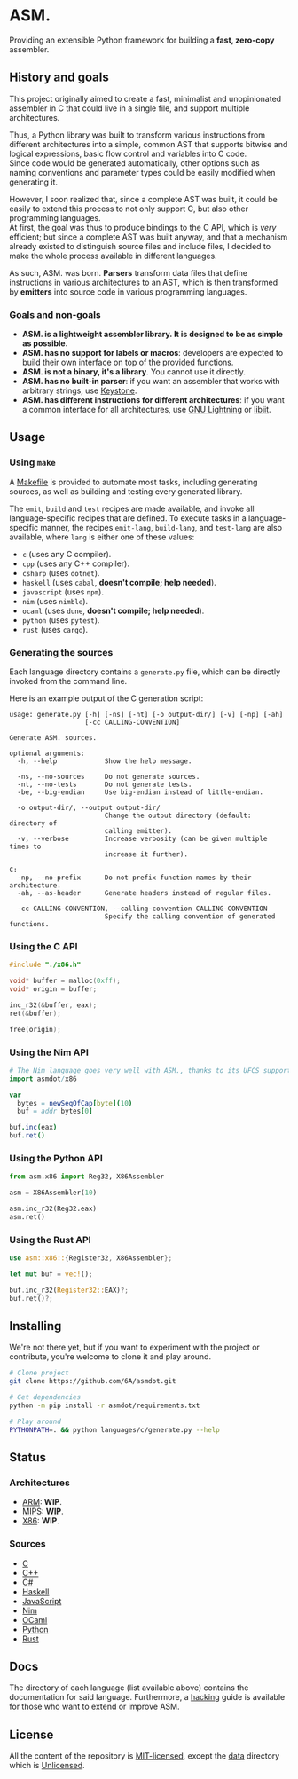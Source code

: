ASM.
====

Providing an extensible Python framework for building a **fast, zero-copy** assembler.


## History and goals

This project originally aimed to create a fast, minimalist and unopinionated assembler in C
that could live in a single file, and support multiple architectures.

Thus, a Python library was built to transform various instructions from different architectures
into a simple, common AST that supports bitwise and logical expressions, basic flow control
and variables into C code.  
Since code would be generated automatically, other options such as naming conventions and parameter
types could be easily modified when generating it.

However, I soon realized that, since a complete AST was built, it could be easily to extend this
process to not only support C, but also other programming languages.  
At first, the goal was thus to produce bindings to the C API, which is *very* efficient; but since a
complete AST was built anyway, and that a mechanism already existed to distinguish source files and
include files, I decided to make the whole process available in different languages.

As such, ASM. was born. **Parsers** transform data files that define instructions in various architectures
to an AST, which is then transformed by **emitters** into source code in various programming languages.

### Goals and non-goals
- **ASM. is a lightweight assembler library. It is designed to be as simple as possible.**
- **ASM. has no support for labels or macros**: developers are expected to build their own
  interface on top of the provided functions.
- **ASM. is not a binary, it's a library**. You cannot use it directly.
- **ASM. has no built-in parser**: if you want an assembler that works with arbitrary strings, use
  [Keystone](https://www.keystone-engine.org).
- **ASM. has different instructions for different architectures**: if you want a common
  interface for all architectures, use [GNU Lightning](https://www.gnu.org/software/lightning)
  or [libjit](https://www.gnu.org/software/libjit).


## Usage

### Using `make`
A [Makefile](./Makefile) is provided to automate most tasks, including generating sources,
as well as building and testing every generated library.

The `emit`, `build` and `test` recipes are made available, and invoke all language-specific
recipes that are defined. To execute tasks in a language-specific manner, the recipes
`emit-lang`, `build-lang`, and `test-lang` are also available, where `lang` is either one
of these values:
- `c` (uses any C compiler).
- `cpp` (uses any C++ compiler).
- `csharp` (uses `dotnet`).
- `haskell` (uses `cabal`, **doesn't compile; help needed**).
- `javascript` (uses `npm`).
- `nim` (uses `nimble`).
- `ocaml` (uses `dune`, **doesn't compile; help needed**).
- `python` (uses `pytest`).
- `rust` (uses `cargo`).

### Generating the sources
Each language directory contains a `generate.py` file, which can be directly invoked
from the command line.

Here is an example output of the C generation script:
```
usage: generate.py [-h] [-ns] [-nt] [-o output-dir/] [-v] [-np] [-ah]
                   [-cc CALLING-CONVENTION]

Generate ASM. sources.

optional arguments:
  -h, --help            Show the help message.

  -ns, --no-sources     Do not generate sources.
  -nt, --no-tests       Do not generate tests.
  -be, --big-endian     Use big-endian instead of little-endian.

  -o output-dir/, --output output-dir/
                        Change the output directory (default: directory of
                        calling emitter).
  -v, --verbose         Increase verbosity (can be given multiple times to
                        increase it further).

C:
  -np, --no-prefix      Do not prefix function names by their architecture.
  -ah, --as-header      Generate headers instead of regular files.

  -cc CALLING-CONVENTION, --calling-convention CALLING-CONVENTION
                        Specify the calling convention of generated functions.
```
### Using the C API
```c
#include "./x86.h"

void* buffer = malloc(0xff);
void* origin = buffer;

inc_r32(&buffer, eax);
ret(&buffer);

free(origin);
```

### Using the Nim API
```nim
# The Nim language goes very well with ASM., thanks to its UFCS support.
import asmdot/x86

var
  bytes = newSeqOfCap[byte](10)
  buf = addr bytes[0]

buf.inc(eax)
buf.ret()
```

### Using the Python API
```python
from asm.x86 import Reg32, X86Assembler

asm = X86Assembler(10)

asm.inc_r32(Reg32.eax)
asm.ret()
```

### Using the Rust API
```rust
use asm::x86::{Register32, X86Assembler};

let mut buf = vec!();

buf.inc_r32(Register32::EAX)?;
buf.ret()?;
```


## Installing
We're not there yet, but if you want to experiment with the project or contribute,
you're welcome to clone it and play around.

```bash
# Clone project
git clone https://github.com/6A/asmdot.git

# Get dependencies
python -m pip install -r asmdot/requirements.txt

# Play around
PYTHONPATH=. && python languages/c/generate.py --help
```


## Status

### Architectures
* [ARM](./asmdot/arch/arm): **WIP**.
* [MIPS](./asmdot/arch/mips): **WIP**.
* [X86](./asmdot/arch/x86): **WIP**.

### Sources
* [C](./languages/c)
* [C++](./languages/cpp)
* [C#](./languages/csharp)
* [Haskell](./languages/haskell) 
* [JavaScript](./languages/javascript)
* [Nim](./languages/nim)
* [OCaml](./languages/ocaml)
* [Python](./languages/python)
* [Rust](./languages/rust)


## Docs
The directory of each language (list available above) contains the documentation for
said language. Furthermore, a [hacking](./HACKING.md) guide is available for those who want
to extend or improve ASM.


## License
All the content of the repository is [MIT-licensed](./LICENSE.md), except the [data](./src/data)
directory which is [Unlicensed](http://unlicense.org).
